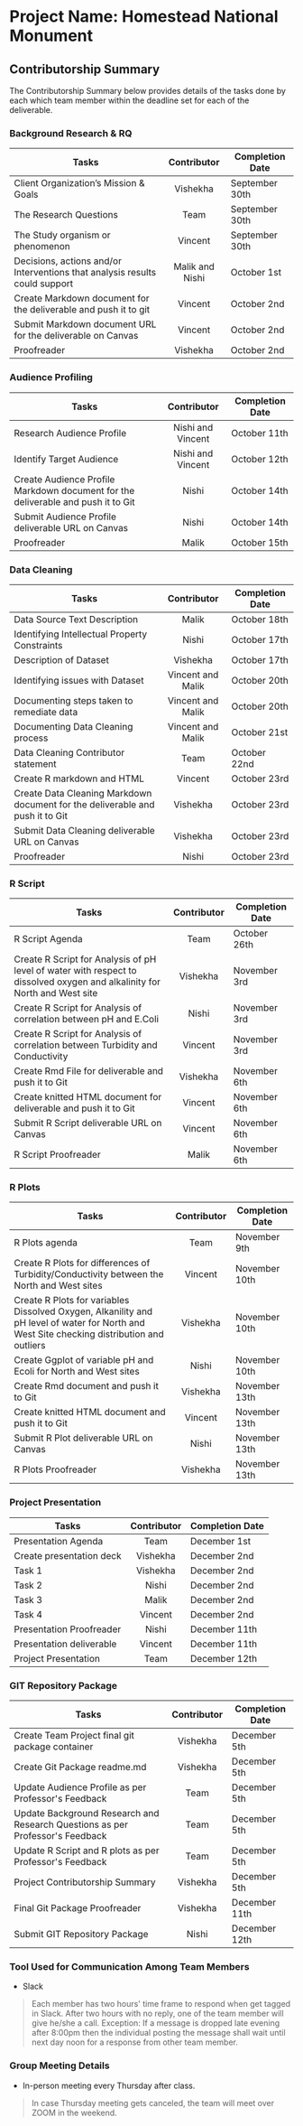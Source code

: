# Project Name: Homestead National Monument


## Contributorship Summary
The Contributorship Summary below provides details of the tasks done by each which team member within the deadline set for each of the deliverable.


### Background Research & RQ
 **Tasks**	                      |**Contributor**   |**Completion Date** |
|-------------------------------------|:----------------:|---------------|
|Client Organization’s Mission & Goals|    Vishekha              |  September 30th           |		
|The Research Questions |Team|  September 30th    |	
|The Study organism or phenomenon	      |    Vincent              |  September 30th            |	
|Decisions, actions and/or Interventions that analysis results could support|Malik and Nishi| October 1st|	
|Create Markdown document for the deliverable and push it to git  |Vincent | October 2nd              |		
|Submit Markdown document URL for the deliverable on Canvas  |Vincent | October 2nd              |		
|Proofreader                  |    Vishekha              | October 2nd             |


### Audience Profiling
|**Tasks**	                       |**Contributor**   |**Completion Date**|
|--------------------------------------|:----------------:|---------------|
|Research Audience Profile             |  Nishi and Vincent               |   October 11th            |		
|Identify Target Audience	       |   Nishi and Vincent              |    October 12th           |
|Create Audience Profile Markdown document for the deliverable and push it to Git   |    Nishi              |  October 14th|
|Submit Audience Profile deliverable URL on Canvas|    Nishi              |  October 14th             |
|Proofreader	       |    Malik              |     October 15th          |


### Data Cleaning
|**Tasks**	                       |**Contributor**   |**Completion Date**|
|--------------------------------------|:----------------:|---------------|
|Data Source Text Description                      |    Malik              |      October 18th         |		
|Identifying Intellectual Property Constraints|	Nishi |October 17th|	
|Description of Dataset		| Vishekha            | October 17th  |
|Identifying issues with Dataset	| Vincent and Malik	| October 20th |
|Documenting steps taken to remediate data	| Vincent and Malik | October 20th|
|Documenting Data Cleaning process| Vincent and Malik | October 21st |		
|Data Cleaning Contributor statement	|Team	          | October 22nd              |
|Create R markdown and HTML | Vincent| October 23rd|
|Create Data Cleaning Markdown document for the deliverable and push it to Git| Vishekha                |October 23rd|
|Submit Data Cleaning deliverable URL on Canvas |    Vishekha              |  October 23rd             	
|Proofreader		| Nishi | October 23rd |


### R Script
|**Tasks**	                       |**Contributor**   |**Completion Date**|
|--------------------------------------|:----------------:|---------------|
|R Script Agenda|  Team           | October 26th|
|Create R Script for Analysis of pH level of water with respect to dissolved oxygen and alkalinity for North and West site	|  Vishekha              |   November 3rd |	
|Create R Script for Analysis of correlation between pH and E.Coli		|  Nishi              |   November 3rd |	
|Create R Script for Analysis of correlation between Turbidity and Conductivity	|  Vincent              |   November 3rd |	
|Create Rmd File for deliverable and push it to Git           |   Vishekha                |November 6th |
|Create knitted HTML document for deliverable and push it to Git           |   Vincent                |November 6th |
|Submit R Script deliverable URL on Canvas            |   Vincent                |November 6th |
|R Script Proofreader	| Malik  | November 6th |


### R Plots
|**Tasks**	                               |**Contributor**   |**Completion Date**|
|----------------------------------------------|:----------------:|---------------|
|R Plots agenda		| Team | November 9th |
|Create R Plots	for differences of Turbidity/Conductivity between the North and West sites	| Vincent |    November 10th |
|Create R Plots	for variables Dissolved Oxygen, Alkanility and pH level of water for North and West Site checking distribution and outliers	| Vishekha |    November 10th |
|Create Ggplot of variable pH  and Ecoli for North and West sites	| Nishi |    November 10th |
|Create Rmd document and push it to Git |   Vishekha                | November 13th |
|Create knitted HTML document and push it to Git |   Vincent                | November 13th |
|Submit R Plot deliverable URL on Canvas                    |  Nishi                | November 13th |
|R Plots Proofreader	|Vishekha | November 13th |


### Project Presentation
|**Tasks**	                       |**Contributor**   |**Completion Date**|
|--------------------------------------|:----------------:|---------------|
|Presentation Agenda     |    Team              |   December 1st            |		
|Create presentation deck	| Vishekha        | December 2nd |
|Task 1| Vishekha        | December 2nd |	
|Task 2| Nishi        | December 2nd |	
|Task 3| Malik        | December 2nd |	
|Task 4| Vincent        | December 2nd |	
|Presentation Proofreader   | Nishi | December 11th |
|Presentation deliverable| Vincent| December 11th|
|Project Presentation                   |    Team               | December 12th |


### GIT Repository Package
|**Tasks**	                       |**Contributor**   |**Completion Date**|
|--------------------------------------|:----------------:|---------------|
|Create Team Project final git package container	       |  Vishekha                | December 5th            |	
|Create Git Package readme.md	       | Vishekha         | December 5th  |
|Update Audience Profile as per Professor's Feedback       | Team         | December 5th |
|Update Background Research and Research Questions as per Professor's Feedback       | Team         | December 5th |
|Update R Script and R plots as per Professor's Feedback       | Team         | December 5th |
|Project Contributorship Summary       |Vishekha	| December 5th |
|Final Git Package Proofreader	  |Vishekha    |December 11th |
|Submit GIT Repository Package  |       Nishi                | December 12th |


### Tool Used for Communication Among Team Members
* Slack
> Each member has two hours' time frame to respond when get tagged in Slack. After two hours with no reply, one of the team member will give he/she a call. Exception: If a message is dropped late evening after 8:00pm then the individual posting the message shall wait until next day noon for a response from other team member.


### Group Meeting Details
* In-person meeting every Thursday after class.
>In case Thursday meeting gets canceled, the team will meet over ZOOM in the weekend.
